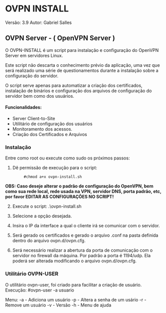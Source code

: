 # OVPN INSTALL

Versão: 3.9
Autor: Gabriel Salles

## OVPN Server - ( OpenVPN Server )

O OVPN-INSTALL é um script para instalação e configuração do OpenVPN Server em servidores Linux. 

Este script não descarta o conhecimento prévio da aplicação, uma vez que será realizado uma série de questionamentos durante a instalação sobre a configuração do servidor. 

O script serve apenas para automatizar a criação dos certificados, instalação de binários e configuração dos arquivos de configuração do servidor bem como dos usuários. 

#### Funcionalidades:

* Server Client-to-Site
* Utilitário de configuração dos usuários
* Monitoramento dos acessos.
* Criação dos Certificados e Arquivos


### Instalação

Entre como root ou execute como sudo os próximos passos:

1. Dê permissão de execução para o script:

			#chmod a+x ovpn-install.sh

**OBS: Caso deseje alterar o padrão de configuração do OpenVPN, bem como sua rede local, rede usada na VPN, servidor DNS, porta padrão, etc, por favor EDITAR AS CONFIGURAÇÕES NO SCRIPT!**

2. Execute o script: 
			.\ovpn-install.sh

3. Selecione a opção desejada.

4. Insira o IP da interface a qual o cliente irá se comunicar com o servidor.

5. Será gerado os certificados e gerado o arquivo .conf na pasta definida dentro do arquivo ovpn.d/ovpn.cfg.

5. Será necessário realizar a abertura da porta de comunicação com o servidor no firewall da máquina. Por padrão a porta é 1194/udp.
Ela poderá ser alterada modificando o arquivo ovpn.d/ovpn.cfg.

### Utilitário OVPN-USER

O utilitário ovpn-user, foi criado para facilitar a criação de usuário.
Execução:
			#ovpn-user -a usuario

Menu:
	-a - Adiciona um usuário
	-p - Altera a senha de um usário
	-r - Remove um usuário
	-v - Versão
	-h - Menu de ajuda